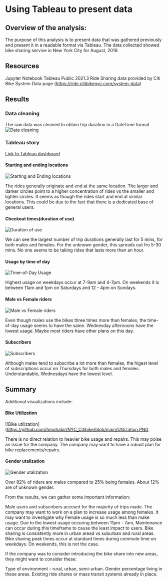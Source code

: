 # Using Tableau to present data


## Overview of the analysis:

The purpose of this analysis is to present data that was gathered previously and present it in a readable format via Tableau. The data collected showed bike sharing servive in New York City for August, 2019.

## Resources

Jupyter Notebook
Tableau Public 2021.3
Ride Sharing data provided by Citi Bike System Data page (https://ride.citibikenyc.com/system-data)

## Results

### Data cleaning

The raw data was cleaned to obtain trip duration in a DateTime format
![Data cleaning](https://github.com/hmohabir/NYC_Citibike/blob/main/Cleaned%20data.PNG)

### Tableau story

[Link to Tableau dashboard](https://public.tableau.com/app/profile/harry.mohabir/viz/NYC_CitiBike_Visualizations_16387611210080/Overallfindings?publish=yes)

#### Starting and ending locations
![Starting and Ending locations](https://github.com/hmohabir/NYC_Citibike/blob/main/Starting%20and%20ending%20locations.PNG)

The rides generally originate and end at the same location. The larger and darker circles point to a higher concentration of rides vs the smaller and lighter circles. It seems as though the rides start and end at similar locations. This could be due to the fact that there is a dedicated base of general users.

#### Checkout times(duration of use)

![Duration of use](https://github.com/hmohabir/NYC_Citibike/blob/main/Duration%20of%20use.PNG)

We can see the largest number of trip durations generally last for 5 mins, for both males and females. For the unknown gender, this spreads out fro 5-30 mins. No one seems to be taking rides that lasts more than an hour.



#### Usage by time of day

![Time-of-Day Usage](https://github.com/hmohabir/NYC_Citibike/blob/main/Time%20of%20day%20Usage.PNG)

Highest usage on weekdays occur at 7-9am and 4-7pm. On weekends it is between 11am and 1pm on Saturdays and 12 - 4pm on Sundays.

#### Male vs Female riders

![Male vs Female riders](https://github.com/hmohabir/NYC_Citibike/blob/main/Male%20vs%20Female.PNG)

Even though males use the bikes three times more than females, the time-of-day usage seems to have the same. Wednesday afternoons have the lowest usage. Maybe most riders have other plans on this day.

#### Subscribers

![Subscribers](https://github.com/hmohabir/NYC_Citibike/blob/main/Subscribers.PNG)

Although males tend to subscribe a lot more than females, the higest level of subscriptions occur on Thursdays for both males and females. Understandable, Wednesdays have the lowest level.



## Summary

Additional visualizations include:

#### Bike Utilization

![Bike utilization](https://github.com/hmohabir/NYC_Citibike/blob/main/Utilization.PNG

There is no direct relation to heavier bike usage and repairs. This may poise an issue for the company. The company may want to have a robust plan for bike replacements/repairs.

#### Gender utalization

![Gender utalization](https://github.com/hmohabir/NYC_Citibike/blob/main/Gender%20utalization.PNG)

Over 82% of riders are males compared to 25% being females. About 12% are of unknown gender.

From the results, we can gather some important information:

Male users and subscribers account for the majority of trips made. The company may want to work on a plan to increase usage among females. It may want to investigate why Female usage is so much less than make usage. 
Due to the lowest usage occuring between 11pm - 7am, Maintenance can occur during this timeframe to cause the least impact to users.
Bike sharing is consistently more in urban aread vs suburban and rural areas.
Bike sharing peak times occur at standard times during commute time on weekdays. On weekends, this is not the case.


If the company was to consider introducing the bike share into new areas, they might want to consider these:

Type of environment - rural, urban, semi-urban. 
Gender percentage living in these areas.
Existing ride shares or mass transit systems already in place.


